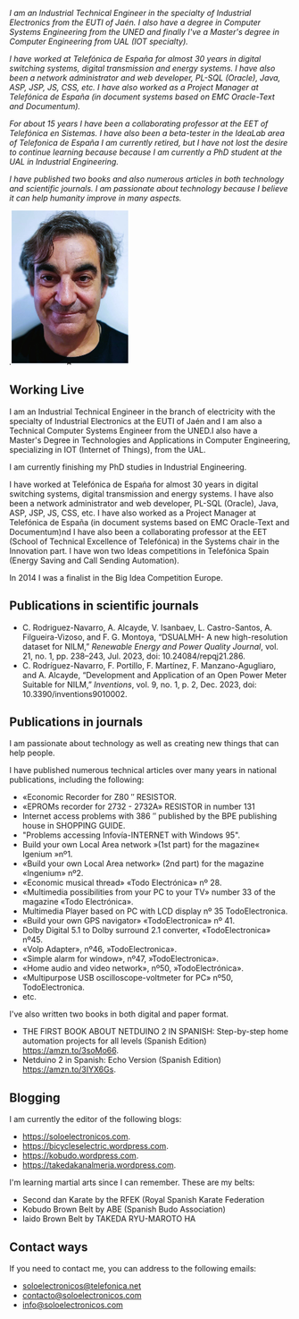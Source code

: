 *I am an Industrial Technical Engineer in the specialty of Industrial Electronics from the EUTI of Jaén. I also have a degree in Computer Systems Engineering from the UNED and finally I've a Master's degree in Computer Engineering from UAL (IOT specialty).*

*I have worked at Telefónica de España for almost 30 years in digital switching systems, digital transmission and energy systems. I have also been a network administrator and web developer, PL-SQL (Oracle), Java, ASP, JSP, JS, CSS, etc. I have also worked as a Project Manager at Telefónica de España (in document systems based on EMC Oracle-Text and Documentum).*

*For about 15 years I have been a collaborating professor at the EET of Telefónica en Sistemas. I have also been a beta-tester in the IdeaLab area of Telefonica de España*
*I am currently retired, but I have not lost the desire to continue learning because  because I am currently a PhD student at the UAL in Industrial Engineering.*

*I have published two books and also numerous articles in both technology and scientific journals. I am passionate about technology because I believe it can help humanity improve in many aspects.*

*.![](50c8afd1ad130859e167d2cd126994a0.png)*

## Working Live

I am an Industrial Technical Engineer in the branch of electricity with the specialty of Industrial Electronics at the EUTI of Jaén and I am also a Technical Computer Systems Engineer from the UNED.I also have a Master's Degree in Technologies and Applications in Computer Engineering, specializing in IOT (Internet of Things), from the UAL.

I am currently finishing my PhD studies in Industrial Engineering.


I have worked at Telefónica de España for almost 30 years in digital switching systems, digital transmission and energy systems. I have also been a network administrator and web developer, PL-SQL (Oracle), Java, ASP, JSP, JS, CSS, etc. I have also worked as a Project Manager at Telefónica de España (in document systems based on EMC Oracle-Text and Documentum)nd I have also been a collaborating professor at the EET (School of Technical Excellence of Telefónica) in the Systems chair in the Innovation part. I have won two Ideas competitions in Telefónica Spain (Energy Saving and Call Sending Automation).

In 2014 I was a finalist in the Big Idea Competition Europe.

## Publications in scientific journals

-   C. Rodriguez-Navarro, A. Alcayde, V. Isanbaev, L. Castro-Santos, A. Filgueira-Vizoso, and F. G. Montoya, “DSUALMH- A new high-resolution dataset for NILM,” *Renewable Energy and Power Quality Journal*, vol. 21, no. 1, pp. 238–243, Jul. 2023, doi: 10.24084/repqj21.286.
-   C. Rodríguez-Navarro, F. Portillo, F. Martínez, F. Manzano-Agugliaro, and A. Alcayde, “Development and Application of an Open Power Meter Suitable for NILM,” *Inventions*, vol. 9, no. 1, p. 2, Dec. 2023, doi: 10.3390/inventions9010002.

## Publications in journals

I am passionate about technology as well as creating new things that can help people.

I have published numerous technical articles over many years in national publications, including the following:

-   «Economic Recorder for Z80 ″ RESISTOR.
-   «EPROMs recorder for 2732 - 2732A» RESISTOR in number 131
-   Internet access problems with 386 ″ published by the BPE publishing house in SHOPPING GUIDE.
-   "Problems accessing Infovía-INTERNET with Windows 95".
-   Build your own Local Area network »(1st part) for the magazine« Igenium »nº1.
-   «Build your own Local Area network» (2nd part) for the magazine «Ingenium» nº2.
-   «Economic musical thread» «Todo Electrónica» nº 28.
-   «Multimedia possibilities from your PC to your TV» number 33 of the magazine «Todo Electrónica».
-   Multimedia Player based on PC with LCD display nº 35 TodoElectronica.
-   «Build your own GPS navigator» «TodoElectronica» nº 41.
-   Dolby Digital 5.1 to Dolby surround 2.1 converter, «TodoElectronica» nº45.
-   «VoIp Adapter», nº46, »TodoElectronica».
-   «Simple alarm for window», nº47, »TodoElectronica».
-   «Home audio and video network», nº50, »TodoElectrónica».
-   «Multipurpose USB oscilloscope-voltmeter for PC» nº50, TodoElectronica.
-   etc.

I've also written two books in both digital and paper format.

-   THE FIRST BOOK ABOUT NETDUINO 2 IN SPANISH: Step-by-step home automation projects for all levels (Spanish Edition) https://amzn.to/3soMo66.
-   Netduino 2 in Spanish: Echo Version (Spanish Edition) https://amzn.to/3IYX6Gs.

## Blogging

I am currently the editor of the following blogs:

-   https://soloelectronicos.com.
-   https://bicycleselectric.wordpress.com.
-   https://kobudo.wordpress.com.
-   https://takedakanalmeria.wordpress.com.

I'm learning martial arts since I can remember. These are my belts:

-   Second dan Karate by the RFEK (Royal Spanish Karate Federation
-   Kobudo Brown Belt by ABE (Spanish Budo Association)
-   Iaido Brown Belt by TAKEDA RYU-MAROTO HA

## Contact ways

If you need to contact me, you can address to the following emails:

-   soloelectronicos@telefonica.net
-   contacto@soloelectronicos.com
-   info@soloelectronicos.com






<!---
crn565/crn565 is a ✨ special ✨ repository because its `README.md` (this file) appears on your GitHub profile.
You can click the Preview link to take a look at your changes.
--->
